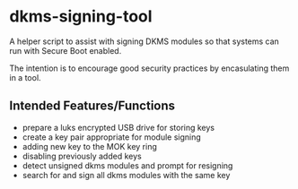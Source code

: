 # dkms-signing-tool

A helper script to assist with signing DKMS modules so that systems can run
with Secure Boot enabled.

The intention is to encourage good security practices by encasulating them in
a tool.

## Intended Features/Functions

* prepare a luks encrypted USB drive for storing keys
* create a key pair appropriate for module signing
* adding new key to the MOK key ring
* disabling previously added keys
* detect unsigned dkms modules and prompt for resigning
* search for and sign all dkms modules with the same key
